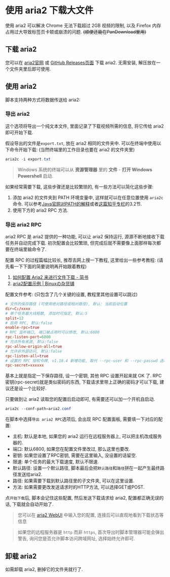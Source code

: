# 使用 aria2 下载大文件
使用 aria2 可以解决 Chrome 无法下载超过 2GB 视频的限制, 以及 Firefox 内存占用过大导致标签页卡顿或崩溃的问题. ~~(顺便还能在PanDownload里用)~~
<!--
## 前言: 链接下载器(vld)即将寿终正寝
> 如果您从未使用过链接下载器, 可以跳过这一节了

我编写链接下载器的目的, 就是希望在我找到稳定的方案前, 能**暂时**地解决大文件的下载问题. 所以随着对 aria2 支持的完善, 链接下载器也将不再更新. 作为过渡, 脚本将延迟几个版本再移除链接下载器的相关按钮.

通过以下命令可以卸载链接下载器:
```powershell
npm uninstall -g bilibili-evolved-video-link-downloader
```

如果您当时只是为了安装链接下载器而安装了 Node.js, 也可以将 Node.js 卸载. -->

## 下载 aria2
您可以在 [aria2官网](https://aria2.github.io/) 或 [GitHub Releases页面](https://github.com/aria2/aria2/releases/latest) 下载 aria2. 无需安装, 解压放在一个文件夹里后即可使用.

## 使用 aria2
脚本支持两种方式将数据传送给 aria2:
### 导出 aria2
这个选项将导出一个纯文本文件, 里面记录了下载视频所需的信息, 将它传给 aria2 即可开始下载.

假设导出的文件是`export.txt`, 放在 aria2 相同的文件夹中. 可以在终端中使用以下命令开始下载: (当然终端里的工作目录也要在 aria2 的文件夹里)
```powershell
aria2c -i export.txt
```

> Windows 系统的终端可以从 **资源管理器** 里的 **文件** - **打开 Windows Powershell** 启动.

如果经常需要下载, 这些步骤还是比较繁琐的, 有一些方法可以简化这些步骤:

1. 添加 aria2 的文件夹到 PATH 环境变量中, 这样就可以在任意位置使用 `aria2c` 命令. 可以参考[Java官网对PATH的解释](https://www.java.com/zh_CN/download/help/path.xml)或者[这篇知乎专栏](https://zhuanlan.zhihu.com/p/67726501)的3.2节.
2. 使用下方的 aria2 RPC 方法.

### 导出 aria2 RPC
aria2 RPC 是 aria2 提供的一种功能, 可以让 aria2 保持运行, 源源不断地接收下载任务并自动完成下载. 初次配置会比较繁琐, 但完成后就不需要像上面那样每次都要在终端里输命令了.

配置 RPC 的过程篇幅比较长, 推荐去网上搜一下教程, 这里给出一些参考教程: (请先看一下下面的简要说明再开始跟着教程)
1. [如何配置 Aria2 来进行文件下载 - 简书](https://www.jianshu.com/p/ab2b0c8a077a)
2. [aria2配置示例 | Binuxの杂货铺](https://binux.blog/2012/12/aria2-examples/)

配置文件参考: (只包含了几个关键的设置, 教程里其他设置可以跳过)
```conf
# 文件的保存路径 (可使用绝对路径或相对路径), 默认: 当前启动位置
dir=C:/xxxx
# 单个任务最大线程数, 添加时可指定, 默认:5
split=12
# 启用 RPC, 默认:false
enable-rpc=true
# RPC 监听端口, 端口被占用时可以修改, 默认:6800
rpc-listen-port=6800
# 允许所有来源, 默认:false
rpc-allow-origin-all=true
# 允许非外部访问, 默认:false
rpc-listen-all=true
# 设置的 RPC 授权令牌, v1.18.4 新增功能, 取代 --rpc-user 和 --rpc-passwd 选项
rpc-secret=xxxxxx
```
基本上就是指定一下保存路径, 设一个密钥, 其他 RPC 设置开起来就 OK 了. RPC 密钥(rpc-secret)就是类似密码的东西, 下载请求里带上正确的密码才可以下载, 建议还是设一个比较好.

只要做到让 aria2 读取您的配置后启动即可, 有需要还可以加一个开机自启动.
```powershell
aria2c --conf-path=aria2.conf
```

在脚本中选择`导出 aria2 RPC`选项后, 会出现 RPC 配置面板, 需要填一下对应的配置:
- 主机: 默认是本地, 如果您的 aria2 运行在远程服务器上, 可以把主机改成服务器的.
- 端口: 默认6800, 如果您在配置文件里改过, 那么这里也要改.
- 密钥: 如果您设置了RPC密钥, 需要在这里输入, 没设置的话留空.
- 限速: 单个任务的最大下载速度, 默认不限速.
- 默认路径: 设置一个默认路径, 脚本最后会把`默认路径`和`路径`拼在一起产生最终路径发送给aria2.
- 路径: 如果需要下载到默认路径里的子文件夹, 可以在这里设置.
- 方法: 如果需要更改发送请求时的HTTP方法, 可以选择GET或POST.

点`开始下载`后, 脚本会记住这些配置, 然后发送下载请求给 aria2, 配置都正确无误的话, 下载就会自动开始了.

> 您可以在 [aria2 WebUI](https://ziahamza.github.io/webui-aria2/) 中输入您的配置, 连接后可以直观地看到下载状态等信息

> 如果您的远程服务器是 `http` 而非 `https`, 首次导出时脚本管理器可能会弹出警告, 询问您是否允许脚本访问跨域网址, 选择始终允许即可.

## 卸载 aria2
如需卸载 aria2, 删掉它的文件夹就行了.

<!--
## 题外话
如果您知道如何将 HTTP Headers (主要是 Referer 和 User-Agent)和链接(最好还能指定文件名)同时传给 IDM(Internet Download Manager), 请在 [issue #149](https://github.com/the1812/Bilibili-Evolved/issues/149) 中留言, 谢谢~ -->
